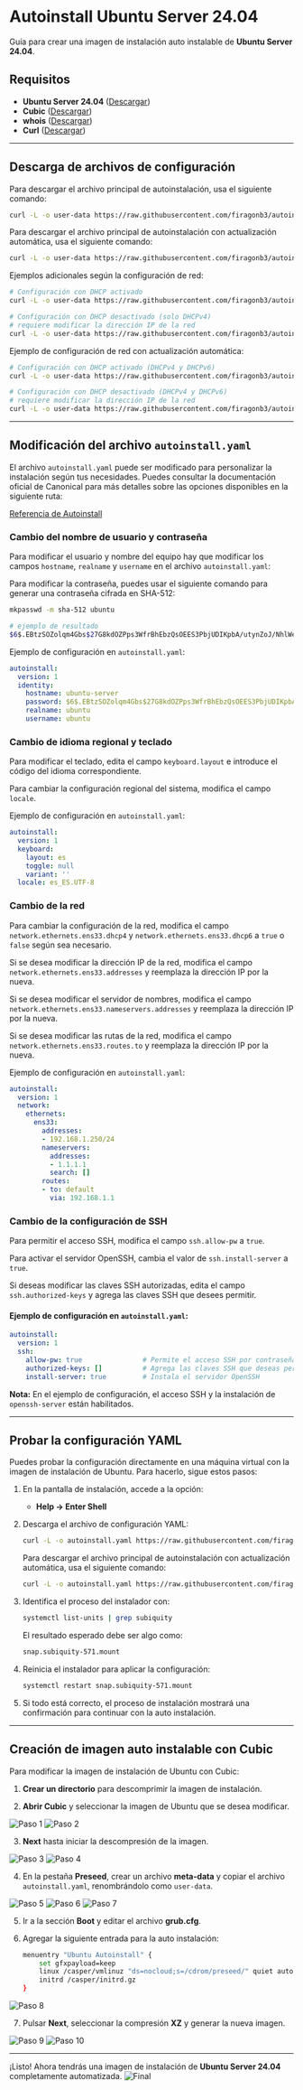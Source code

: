 # Autoinstall Ubuntu Server 24.04

Guía para crear una imagen de instalación auto instalable de **Ubuntu Server 24.04**.

## Requisitos

- **Ubuntu Server 24.04** ([Descargar](https://www.ubuntu.com/download/server))
- **Cubic** ([Descargar](https://github.com/PJ-Singh-001/Cubic))
- **whois** ([Descargar](https://packages.ubuntu.com/noble/whois))
- **Curl** ([Descargar](https://curl.se/download.html))

---

## Descarga de archivos de configuración

Para descargar el archivo principal de autoinstalación, usa el siguiente comando:

```sh
curl -L -o user-data https://raw.githubusercontent.com/firagonb3/autoinstall-ubuntu-server-v24.04/refs/heads/main/autoinstall/autoinstall.yaml
```

Para descargar el archivo principal de autoinstalación con actualización automática, usa el siguiente comando:

```sh
curl -L -o user-data https://raw.githubusercontent.com/firagonb3/autoinstall-ubuntu-server-v24.04/refs/heads/main/autoinstall/autoinstall-upgrade.yaml
```

Ejemplos adicionales según la configuración de red:

```sh
# Configuración con DHCP activado
curl -L -o user-data https://raw.githubusercontent.com/firagonb3/autoinstall-ubuntu-server-v24.04/refs/heads/main/autoinstall/autoinstall-DHCP-on.yaml

# Configuración con DHCP desactivado (solo DHCPv4)
# requiere modificar la dirección IP de la red
curl -L -o user-data https://raw.githubusercontent.com/firagonb3/autoinstall-ubuntu-server-v24.04/refs/heads/main/autoinstall/autoinstall-DHCP-off.yaml
```

Ejemplo de configuración de red con actualización automática:

```sh
# Configuración con DHCP activado (DHCPv4 y DHCPv6)
curl -L -o user-data https://raw.githubusercontent.com/firagonb3/autoinstall-ubuntu-server-v24.04/refs/heads/main/autoinstall/autoinstall-DHCP-on-upgrade.yaml

# Configuración con DHCP desactivado (DHCPv4 y DHCPv6)
# requiere modificar la dirección IP de la red
curl -L -o user-data https://raw.githubusercontent.com/firagonb3/autoinstall-ubuntu-server-v24.04/refs/heads/main/autoinstall/autoinstall-DHCP-off-upgrade.yaml
```

---

## Modificación del archivo `autoinstall.yaml`

El archivo `autoinstall.yaml` puede ser modificado para personalizar la instalación según tus necesidades. Puedes consultar la documentación oficial de Canonical para más detalles sobre las opciones disponibles en la siguiente ruta:

[Referencia de Autoinstall](https://canonical-subiquity.readthedocs-hosted.com/en/latest/reference/autoinstall-reference.html)

### Cambio del nombre de usuario y contraseña

Para modificar el usuario y nombre del equipo hay que modificar los campos `hostname`, `realname` y `username` en el archivo `autoinstall.yaml`:

Para modificar la contraseña, puedes usar el siguiente comando para generar una contraseña cifrada en SHA-512:

```sh
mkpasswd -m sha-512 ubuntu

# ejemplo de resultado
$6$.EBtzSOZolqm4Gbs$27G8kdOZPps3WfrBhEbzQsOEES3PbjUDIKpbA/utynZoJ/NhlWeh3DL.XrDtmZ0t8NbLpRYBXSJJ8GcoPycvi/
```

Ejemplo de configuración en `autoinstall.yaml`:

```yaml
autoinstall:
  version: 1
  identity:
    hostname: ubuntu-server
    password: $6$.EBtzSOZolqm4Gbs$27G8kdOZPps3WfrBhEbzQsOEES3PbjUDIKpbA/utynZoJ/NhlWeh3DL.XrDtmZ0t8NbLpRYBXSJJ8GcoPycvi/
    realname: ubuntu
    username: ubuntu
```

### Cambio de idioma regional y teclado  

Para modificar el teclado, edita el campo `keyboard.layout` e introduce el código del idioma correspondiente.  

Para cambiar la configuración regional del sistema, modifica el campo `locale`.  

Ejemplo de configuración en `autoinstall.yaml`:  

```yaml
autoinstall:
  version: 1
  keyboard:
    layout: es
    toggle: null
    variant: ''
  locale: es_ES.UTF-8
```

### Cambio de la red

Para cambiar la configuración de la red, modifica el campo `network.ethernets.ens33.dhcp4` y `network.ethernets.ens33.dhcp6` a `true` o `false` según sea necesario.  

Si se desea modificar la dirección IP de la red, modifica el campo `network.ethernets.ens33.addresses` y reemplaza la dirección IP por la nueva.  

Si se desea modificar el servidor de nombres, modifica el campo `network.ethernets.ens33.nameservers.addresses` y reemplaza la dirección IP por la nueva.  

Si se desea modificar las rutas de la red, modifica el campo `network.ethernets.ens33.routes.to` y reemplaza la dirección IP por la nueva.  

Ejemplo de configuración en `autoinstall.yaml`:  

```yaml
autoinstall:
  version: 1
  network:
    ethernets:
      ens33:
        addresses:
        - 192.168.1.250/24
        nameservers:
          addresses:
          - 1.1.1.1
          search: []
        routes:
        - to: default
          via: 192.168.1.1
```

### Cambio de la configuración de SSH

Para permitir el acceso SSH, modifica el campo `ssh.allow-pw` a `true`.

Para activar el servidor OpenSSH, cambia el valor de `ssh.install-server` a `true`.

Si deseas modificar las claves SSH autorizadas, edita el campo `ssh.authorized-keys` y agrega las claves SSH que desees permitir.

#### Ejemplo de configuración en `autoinstall.yaml`:

```yaml
autoinstall:
  version: 1
  ssh:
    allow-pw: true               # Permite el acceso SSH por contraseña
    authorized-keys: []          # Agrega las claves SSH que deseas permitir
    install-server: true         # Instala el servidor OpenSSH
```

**Nota:** En el ejemplo de configuración, el acceso SSH y la instalación de `openssh-server` están habilitados.

---

## Probar la configuración YAML

Puedes probar la configuración directamente en una máquina virtual con la imagen de instalación de Ubuntu. Para hacerlo, sigue estos pasos:

1. En la pantalla de instalación, accede a la opción:

   - **Help -> Enter Shell**

2. Descarga el archivo de configuración YAML:

   ```sh
   curl -L -o autoinstall.yaml https://raw.githubusercontent.com/firagonb3/autoinstall-ubuntu-server-v24.04/refs/heads/main/autoinstall/autoinstall.yaml
   ```

   Para descargar el archivo principal de autoinstalación con actualización automática, usa el siguiente comando:

   ```sh
   curl -L -o autoinstall.yaml https://raw.githubusercontent.com/firagonb3/autoinstall-ubuntu-server-v24.04/refs/heads/main/autoinstall/autoinstall-upgrade.yaml
   ```

3. Identifica el proceso del instalador con:

   ```sh
   systemctl list-units | grep subiquity
   ```

   El resultado esperado debe ser algo como:

   ```sh
   snap.subiquity-571.mount
   ```

4. Reinicia el instalador para aplicar la configuración:

   ```sh
   systemctl restart snap.subiquity-571.mount
   ```

5. Si todo está correcto, el proceso de instalación mostrará una confirmación para continuar con la auto instalación.

---

## Creación de imagen auto instalable con Cubic

Para modificar la imagen de instalación de Ubuntu con Cubic:

1. **Crear un directorio** para descomprimir la imagen de instalación.

2. **Abrir Cubic** y seleccionar la imagen de Ubuntu que se desea modificar.

![Paso 1](img/autoinstall-1.png)
![Paso 2](img/autoinstall-2.png)

3. **Next** hasta iniciar la descompresión de la imagen.

![Paso 3](img/autoinstall-3.png)
![Paso 4](img/autoinstall-4.png)

4. En la pestaña **Preseed**, crear un archivo **meta-data** y copiar el archivo `autoinstall.yaml`, renombrándolo como `user-data`.

![Paso 5](img/autoinstall-5.png)
![Paso 6](img/autoinstall-6.png)
![Paso 7](img/autoinstall-7.png)

5. Ir a la sección **Boot** y editar el archivo **grub.cfg**.

6. Agregar la siguiente entrada para la auto instalación:

   ```sh
   menuentry "Ubuntu Autoinstall" {
       set gfxpayload=keep
       linux /casper/vmlinuz "ds=nocloud;s=/cdrom/preseed/" quiet autoinstall ---
       initrd /casper/initrd.gz
   }
   ```
![Paso 8](img/autoinstall-8.png)

7. Pulsar **Next**, seleccionar la compresión **XZ** y generar la nueva imagen.

![Paso 9](img/autoinstall-9.png)
![Paso 10](img/autoinstall-10.png)

---

¡Listo! Ahora tendrás una imagen de instalación de **Ubuntu Server 24.04** completamente automatizada.
![Final](img/autoinstall-11.png)



